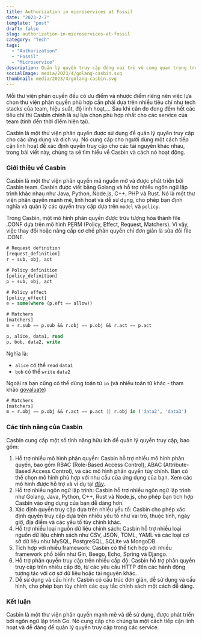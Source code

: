 ```yaml
---
title: Authorization in microservices at Fossil
date: "2023-2-7"
template: "post"
draft: false
slug: authorization-in-microservices-at-fossil
category: "Tech"
tags:
  - "Authorization"
  - "Fossil"
  - "Microservice"
description: Quản lý quyền truy cập đóng vai trò vô cùng quan trọng trong việc bảo mật hệ thống và dữ liệu của người dùng. Tuy nhiên, việc thực hiện phân quyền trong các ứng dụng phức tạp lại không phải là điều đơn giản. Để giải quyết vấn đề này, nhiều thư viện phân quyền đã được phát triển như OPA, Keycloak, Shiro,...  và Casbin chính là một ứng cử viên nổi bậc trong số đó.
socialImage: media/2023/4/golang-casbin.svg
thumbnail: media/2023/4/golang-casbin.svg
---
```


Mỗi thư viện phân quyền đều có ưu điểm và nhược điểm riêng nên việc lựa chọn thư viện phân quyền phù hợp cần phải dựa trên nhiều tiêu chí như tech stacks của team, hiệu suất, độ linh hoạt,… Sau khi cân đo đong đếm hết các tiêu chí thì Casbin chính là sự lựa chọn phù hợp nhất cho các service của team (tính đến thời điểm hiện tại).

Casbin là một thư viện phân quyền được sử dụng để quản lý quyền truy cập cho các ứng dụng và dịch vụ. Nó cung cấp cho người dùng một cách tiếp cận linh hoạt để xác định quyền truy cập cho các tài nguyên khác nhau, trong bài viết này, chúng ta sẽ tìm hiểu về Casbin và cách nó hoạt động.

### Giới thiệu về Casbin
Casbin là một thư viện phân quyền mã nguồn mở và được phát triển bởi Casbin team. Casbin được viết bằng Golang và hỗ trợ nhiều ngôn ngữ lập trình khác nhau như Java, Python, Node.js, C++, PHP và Rust. Nó là một thư viện phân quyền mạnh mẽ, linh hoạt và dễ sử dụng, cho phép bạn định nghĩa và quản lý các quyền truy cập dựa trên `model` và `policy`.

Trong Casbin, một mô hình phân quyền được trừu tượng hóa thành file .CONF dựa trên mô hình PERM (Policy, Effect, Request, Matchers). Vì vậy, việc thay đổi hoặc nâng cấp cơ chế phân quyền chỉ đơn giản là sửa đổi file .CONF.

```sql
# Request definition
[request_definition]
r = sub, obj, act

# Policy definition
[policy_definition]
p = sub, obj, act

# Policy effect
[policy_effect]
e = some(where (p.eft == allow))

# Matchers
[matchers]
m = r.sub == p.sub && r.obj == p.obj && r.act == p.act
```

```sql
p, alice, data1, read
p, bob, data2, write
```

Nghĩa là:

- `alice` có thể `read` `data1`
- `bob` có thể  `write` `data2`

Ngoài ra bạn cũng có thể dùng toán tử `in` (và nhiều toán tử khác - tham khảo [govaluate](https://github.com/Knetic/govaluate#what-operators-and-types-does-this-support))

```sql
# Matchers
[matchers]
m = r.obj == p.obj && r.act == p.act || r.obj in ('data2', 'data3')
```

### Các tính năng của Casbin
Casbin cung cấp một số tính năng hữu ích để quản lý quyền truy cập, bao gồm:

1. Hỗ trợ nhiều mô hình phân quyền:
Casbin hỗ trợ nhiều mô hình phân quyền, bao gồm RBAC (Role-Based Access Control), ABAC (Attribute-Based Access Control), và các mô hình phân quyền tùy chỉnh. Bạn có thể chọn mô hình phù hợp với nhu cầu của ứng dụng của bạn. Xem các mô hình được hỗ trợ và ví dụ tại [đây](https://github.com/casbin/casbin/tree/master/examples).
2. Hỗ trợ nhiều ngôn ngữ lập trình:
Casbin hỗ trợ nhiều ngôn ngữ lập trình như Golang, Java, Python, C++, Rust và Node.js, cho phép bạn tích hợp Casbin vào ứng dụng của bạn dễ dàng hơn.
3. Xác định quyền truy cập dựa trên nhiều yếu tố:
Casbin cho phép xác định quyền truy cập dựa trên nhiều yếu tố như vai trò, thuộc tính, ngày giờ, địa điểm và các yếu tố tùy chỉnh khác.
4. Hỗ trợ nhiều loại nguồn dữ liệu chính sách:
Casbin hỗ trợ nhiều loại nguồn dữ liệu chính sách như CSV, JSON, TOML, YAML và các loại cơ sở dữ liệu như MySQL, PostgreSQL, SQLite và MongoDB.
5. Tích hợp với nhiều framework:
Casbin có thể tích hợp với nhiều framework phổ biến như Gin, Beego, Echo, Spring và Django.
6. Hỗ trợ phân quyền truy cập trên nhiều cấp độ:
Casbin hỗ trợ phân quyền truy cập trên nhiều cấp độ, từ các yêu cầu HTTP đến các hành động tương tác với cơ sở dữ liệu hoặc tài nguyên khác.
7. Dễ sử dụng và cấu hình:
Casbin có cấu trúc đơn giản, dễ sử dụng và cấu hình, cho phép bạn tùy chỉnh các quy tắc chính sách một cách dễ dàng.

### Kết luận
Casbin là một thư viện phân quyền mạnh mẽ và dễ sử dụng, được phát triển bởi ngôn ngữ lập trình Go. Nó cung cấp cho chúng ta một cách tiếp cận linh hoạt và dễ dàng để quản lý quyền truy cập trong các service.